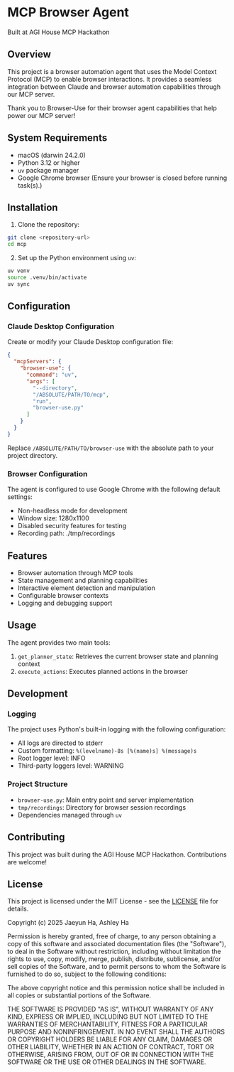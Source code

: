# MCP Browser Agent

Built at AGI House MCP Hackathon

## Overview

This project is a browser automation agent that uses the Model Context Protocol (MCP) to enable browser interactions. It provides a seamless integration between Claude and browser automation capabilities through our MCP server. 

Thank you to Browser-Use for their browser agent capabilities that help power our MCP server!

## System Requirements

- macOS (darwin 24.2.0)
- Python 3.12 or higher
- `uv` package manager
- Google Chrome browser (Ensure your browser is closed before running task(s).)

## Installation

1. Clone the repository:
```bash
git clone <repository-url>
cd mcp
```

2. Set up the Python environment using `uv`:
```bash
uv venv
source .venv/bin/activate
uv sync
```

## Configuration

### Claude Desktop Configuration

Create or modify your Claude Desktop configuration file:

```json
{
  "mcpServers": {
    "browser-use": {
      "command": "uv",
      "args": [
        "--directory",
        "/ABSOLUTE/PATH/TO/mcp",
        "run",
        "browser-use.py"
      ]
    }
  }
}
```

Replace `/ABSOLUTE/PATH/TO/browser-use` with the absolute path to your project directory.

### Browser Configuration

The agent is configured to use Google Chrome with the following default settings:
- Non-headless mode for development
- Window size: 1280x1100
- Disabled security features for testing
- Recording path: ./tmp/recordings

## Features

- Browser automation through MCP tools
- State management and planning capabilities
- Interactive element detection and manipulation
- Configurable browser contexts
- Logging and debugging support

## Usage

The agent provides two main tools:

1. `get_planner_state`: Retrieves the current browser state and planning context
2. `execute_actions`: Executes planned actions in the browser

## Development

### Logging

The project uses Python's built-in logging with the following configuration:
- All logs are directed to stderr
- Custom formatting: `%(levelname)-8s [%(name)s] %(message)s`
- Root logger level: INFO
- Third-party loggers level: WARNING

### Project Structure

- `browser-use.py`: Main entry point and server implementation
- `tmp/recordings`: Directory for browser session recordings
- Dependencies managed through `uv`

## Contributing

This project was built during the AGI House MCP Hackathon. Contributions are welcome!

## License

This project is licensed under the MIT License - see the [LICENSE](LICENSE) file for details.

Copyright (c) 2025 Jaeyun Ha, Ashley Ha

Permission is hereby granted, free of charge, to any person obtaining a copy of this software and associated documentation files (the "Software"), to deal in the Software without restriction, including without limitation the rights to use, copy, modify, merge, publish, distribute, sublicense, and/or sell copies of the Software, and to permit persons to whom the Software is furnished to do so, subject to the following conditions:

The above copyright notice and this permission notice shall be included in all copies or substantial portions of the Software.

THE SOFTWARE IS PROVIDED "AS IS", WITHOUT WARRANTY OF ANY KIND, EXPRESS OR IMPLIED, INCLUDING BUT NOT LIMITED TO THE WARRANTIES OF MERCHANTABILITY, FITNESS FOR A PARTICULAR PURPOSE AND NONINFRINGEMENT. IN NO EVENT SHALL THE AUTHORS OR COPYRIGHT HOLDERS BE LIABLE FOR ANY CLAIM, DAMAGES OR OTHER LIABILITY, WHETHER IN AN ACTION OF CONTRACT, TORT OR OTHERWISE, ARISING FROM, OUT OF OR IN CONNECTION WITH THE SOFTWARE OR THE USE OR OTHER DEALINGS IN THE SOFTWARE.